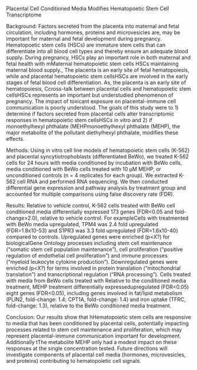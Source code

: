 Placental Cell Conditioned Media Modifies Hematopoetic Stem Cell Transcriptome

Background: Factors secreted from the placenta into maternal and fetal circulation, including hormones, proteins and microvesicles are, may be important for maternal and fetal development during pregnancy. Hematopoetic stem cells (HSCs) are immature stem cells that can differentiate into all blood cell types and thereby ensure an adequate blood supply. During pregnancy, HSCs play an important role in both maternal and fetal health with mMaternal  hematopoietic stem cells HSCs maintaining maternal blood supply., The placenta is an early site of fetal hematopoiesis, while and placental hematopoietic stem cellsHSCs are involved in the early stages of fetal blood cell differentiation. As, the placenta is an early site of hematopoiesis, Ccross-talk between placental cells and hematopoietic stem cellsHSCs represents an important but understudied phenomenon of pregnancy. The impact of toxicant exposure on placental-immune cell communication is poorly understood. The goals of this study were to 1) determine if factors secreted from placental cells alter transcriptomic responses in hematopoietic stem cellsHSCs in vitro and 2) if monoethylhexyl phthalate (MEHPmonoethylhexyl phthalate (MEHP), the major metabolite of the pollutant diethylhexyl phthalate, modifies these effects. 

Methods: Using in vitro cell line models of hematopoietic stem cells (K-562) and placental syncytiotrophoblasts (differentiated BeWo), we treated K-562 cells for 24 hours with media conditioned by incubation with BeWo cells, media conditioned with BeWo cells treated with 10 µM MEHP, or unconditioned controls (n = 4 replicates for each group). We extracted K-562 cell RNA and performed RNA sequencing. We then conducted differential gene expression and pathway analysis by treatment group and accounted for multiple comparisons using false discovery rate (FDR). 

Results: Relative to vehicle control, K-562 cells treated with BeWo cell conditioned media differentially expressed 173 genes (FDR<0.05 and fold-change>2.0), relative to vehicle control. For exampleCells with treatmented with BeWo media upregulated, TPM4 was 2.4 fold upregulated (FDR=1.8x10-53) and S1PR3 was 3.3 fold upregulated (FDR=1.6x10-40) compared to controls. Upregulated genes were enriched (p<X?) for biologicalGene Ontology processes including stem cell maintenance (“somatic stem cell population maintenance”), cell proliferation (“positive regulation of endothelial cell proliferation”) and immune processes (“myeloid leukocyte cytokine production”). Downregulated genes were enriched (p<X?) for terms involved in protein translation (“mitochondrial translation”) and transcriptional regulation (“RNA processing”). Cells treated with media from BeWo cells treated with Relative to the conditioned media treatment, MEHP treatment differentially expressedupregulated (FDR<0.05) eight genes (FDR<0.05), including genes involved in fat/lipid metabolism (PLIN2, fold-change: 1.4; CPT1A, fold-change: 1.4) and iron uptake (TFRC, fold-change: 1.3), relative to the BeWo conditioned media treatment.

Conclusion: Our results show that hHematopoietic stem cells are responsive to media that has been conditioned by placental cells, potentially impacting processes related to stem cell maintenance and proliferation, which may represent placental-immune communication important for development. Additionally tThe metabolite MEHP only had a modest impact on these responses at the single concentration tested. Future directions will investigate components of placental cell media (hormones, microvesicles, and proteins) contributing to hematopoietic cell signals. 
